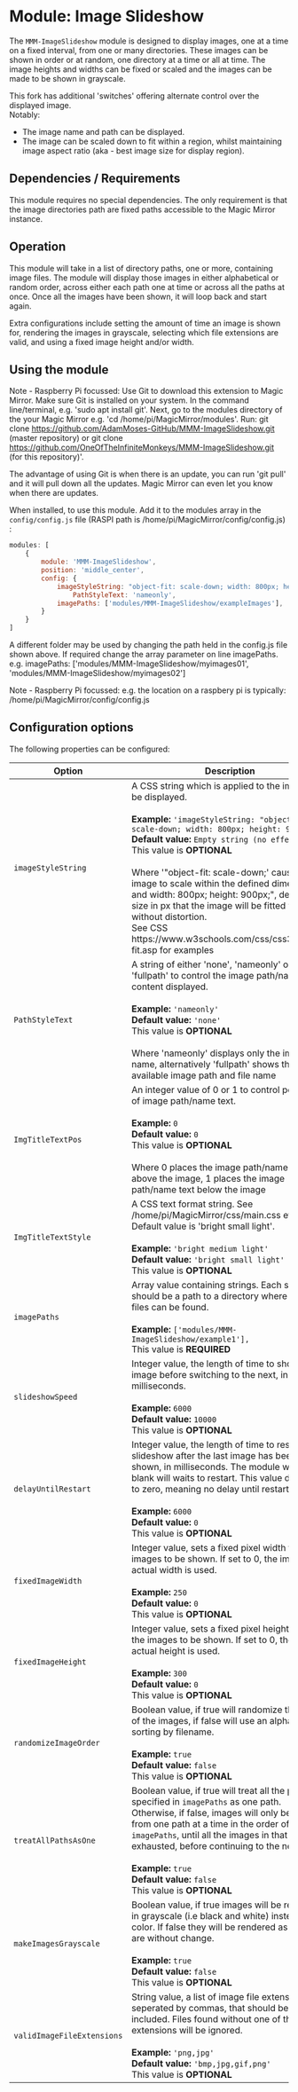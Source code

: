 # Module: Image Slideshow
The `MMM-ImageSlideshow` module is designed to display images, one at a time on a fixed interval, from one or many directories. These images can be shown in order or at random, one directory at a time or all at time. The image heights and widths can be fixed or scaled and the images can be made to be shown in grayscale.

This fork has additional 'switches' offering alternate control over the displayed image.<br>
Notably:
- The image name and path can be displayed.<br>
- The image can be scaled down to fit within a region, whilst maintaining image aspect ratio (aka - best image size for display region).

## Dependencies / Requirements

This module requires no special dependencies. The only requirement is that the image directories path are fixed paths accessible to the Magic Mirror instance.

## Operation

This module will take in a list of directory paths, one or more, containing image files. The module will display those images in either alphabetical or random order, across either each path one at time or across all the paths at once. Once all the images have been shown, it will loop back and start again.

Extra configurations include setting the amount of time an image is shown for, rendering the images in grayscale, selecting which file extensions are valid, and using a fixed image height and/or width.


## Using the module
Note - Raspberry Pi focussed:
Use Git to download this extension to Magic Mirror. Make sure Git is installed on your system. In the command line/terminal, e.g. 'sudo apt install git'. Next, go to the modules directory of the your Magic Mirror e.g. 'cd /home/pi/MagicMirror/modules'. Run: git clone https://github.com/AdamMoses-GitHub/MMM-ImageSlideshow.git (master repository) or git clone https://github.com/OneOfTheInfiniteMonkeys/MMM-ImageSlideshow.git (for this repository)'.

The advantage of using Git is when there is an update, you can run 'git pull' and it will pull down all the updates. Magic Mirror can even let you know when there are updates.

When installed, to use this module. Add it to the modules array in the `config/config.js` file (RASPI path is /home/pi/MagicMirror/config/config.js) :
````javascript
modules: [
	{
		module: 'MMM-ImageSlideshow',
		position: 'middle_center',
		config: {
			imageStyleString: "object-fit: scale-down; width: 800px; height: 900px;", // best image scaling within sizes
		        PathStyleText: 'nameonly',                                                // display the image file name only
			imagePaths: ['modules/MMM-ImageSlideshow/exampleImages'],                 // relative path to image files
		}
	}	
]
````

A different folder may be used by changing the path held in the config.js file shown above. If required change the array parameter on line imagePaths. e.g. imagePaths: ['modules/MMM-ImageSlideshow/myimages01', 'modules/MMM-ImageSlideshow/myimages02']


Note - Raspberry Pi focussed:
e.g. the location on a raspbery pi is typically:
/home/pi/MagicMirror/config/config.js

## Configuration options

The following properties can be configured:

<table width="100%">
	<!-- why, markdown... -->
	<thead>
		<tr>
			<th>Option</th>
			<th width="100%">Description</th>
		</tr>
	<thead>
	<tbody>	
		<tr>
			<td><code>imageStyleString</code></td>
			<td>A CSS string which is applied to the image to be displayed.<br>
				<br><b>Example:</b> <code>'imageStyleString: "object-fit: scale-down; width: 800px; height: 900px;",'</code>
				<br><b>Default value:</b> <code>Empty string (no effect)</code>
				<br>This value is <b>OPTIONAL</b><br>
			<br>Where '"object-fit: scale-down;' causes an image to scale within the defined dimensions
			<br>and width: 800px; height: 900px;", defines the size in px that the image will be fitted within, without distortion.
			<br>See CSS https://www.w3schools.com/css/css3_object-fit.asp for examples</td>
		</tr>
		<tr>
			<td><code>PathStyleText</code></td>
			<td>A string of either 'none', 'nameonly' or 'fullpath' to control the image path/name text content displayed.<br>
				<br><b>Example:</b> <code>'nameonly'</code>
				<br><b>Default value:</b> <code>'none'</code>
				<br>This value is <b>OPTIONAL</b><br>
			<br>Where 'nameonly' displays only the image file name, alternatively 'fullpath' shows the available image path and file name</td>
		</tr>
		<tr>
			<td><code>ImgTitleTextPos</code></td>
			<td>An integer value of 0 or 1 to control positioning of image path/name text.<br>
				<br><b>Example:</b> <code>0</code>
				<br><b>Default value:</b> <code>0</code>
				<br>This value is <b>OPTIONAL</b><br>
			<br>Where 0 places the image path/name text above the image, 1 places the image path/name text below the image </td>
		</tr>
		<tr>
			<td><code>ImgTitleTextStyle</code></td>
			<td>A CSS text format string. See /home/pi/MagicMirror/css/main.css etc. Default value is 'bright small light'.<br>
				<br><b>Example:</b> <code>'bright medium light'</code>
				<br><b>Default value:</b> <code>'bright small light'</code>
				<br>This value is <b>OPTIONAL</b>
			</td>
		</tr>
		<tr>
			<td><code>imagePaths</code></td>
			<td>Array value containing strings. Each string should be a path to a directory where image files can be found.<br>
				<br><b>Example:</b> <code>['modules/MMM-ImageSlideshow/example1'],</code>
				<br>This value is <b>REQUIRED</b>
			</td>
		</tr>		
		<tr>
			<td><code>slideshowSpeed</code></td>
			<td>Integer value, the length of time to show one image before switching to the next, in milliseconds.<br>
				<br><b>Example:</b> <code>6000</code>
				<br><b>Default value:</b> <code>10000</code>
				<br>This value is <b>OPTIONAL</b>
			</td>
		</tr>
		<tr>
			<td><code>delayUntilRestart</code></td>
			<td>Integer value, the length of time to restart the slideshow after the last image has been shown, in milliseconds. The module will go blank will waits to restart. This value defaults to zero, meaning no delay until restarting.<br>
				<br><b>Example:</b> <code>6000</code>
				<br><b>Default value:</b> <code>0</code>
				<br>This value is <b>OPTIONAL</b>
			</td>
		</tr>		
		<tr>
			<td><code>fixedImageWidth</code></td>
			<td>Integer value, sets a fixed pixel width for all the images to be shown. If set to 0, the image's actual width is used.<br>
				<br><b>Example:</b> <code>250</code>
				<br><b>Default value:</b> <code>0</code>
				<br>This value is <b>OPTIONAL</b>
			</td>
		</tr>
		<tr>
			<td><code>fixedImageHeight</code></td>
			<td>Integer value, sets a fixed pixel height for all the images to be shown. If set to 0, the image's actual height is used.<br>
				<br><b>Example:</b> <code>300</code>
				<br><b>Default value:</b> <code>0</code>
				<br>This value is <b>OPTIONAL</b>
			</td>
		</tr>        
		<tr>
			<td><code>randomizeImageOrder</code></td>
			<td>Boolean value, if true will randomize the order of the images, if false will use an alphabetical sorting by filename.<br>
				<br><b>Example:</b> <code>true</code>
				<br><b>Default value:</b> <code>false</code>
				<br>This value is <b>OPTIONAL</b>
			</td>
		</tr>   
        <tr>
			<td><code>treatAllPathsAsOne</code></td>
			<td>Boolean value, if true will treat all the paths specified in <code>imagePaths</code> as one path. Otherwise, if false, images will only be shown from one path at a time in the order of <code>imagePaths</code>, until all the images in that path are exhausted, before continuing to the next path.<br>
				<br><b>Example:</b> <code>true</code>
				<br><b>Default value:</b> <code>false</code>
				<br>This value is <b>OPTIONAL</b>
			</td>
		</tr>
        <tr>
			<td><code>makeImagesGrayscale</code></td>
			<td>Boolean value, if true images will be rendered in grayscale (i.e black and white) instead of color. If false they will be rendered as just they are without change.<br>
				<br><b>Example:</b> <code>true</code>
				<br><b>Default value:</b> <code>false</code>
				<br>This value is <b>OPTIONAL</b>
			</td>
		</tr> 
        <tr>
			<td><code>validImageFileExtensions</code></td>
			<td>String value, a list of image file extensions, seperated by commas, that should be included. Files found without one of the extensions will be ignored.<br>
				<br><b>Example:</b> <code>'png,jpg'</code>
				<br><b>Default value:</b> <code>'bmp,jpg,gif,png'</code>
				<br>This value is <b>OPTIONAL</b>
			</td>
		</tr>         
    </tbody>
</table>
